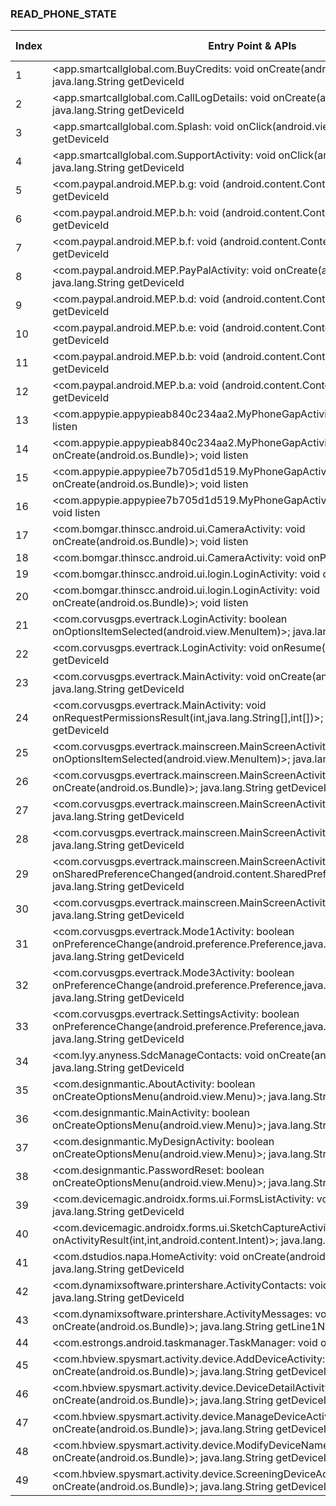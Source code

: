 ### READ_PHONE_STATE
| Index | Entry Point & APIs | Screen shot | Resource id | Label |
| ------------- | ------------- | ------------- |-------------|-------------|
| 1 | <app.smartcallglobal.com.BuyCredits: void onCreate(android.os.Bundle)>; java.lang.String getDeviceId | ![](D:\COSMOS\output\py\Play_win8\Business\app.smartcallglobal.com\app.smartcallglobal.com.BuyCredits.png) |  | |
| 2 | <app.smartcallglobal.com.CallLogDetails: void onCreate(android.os.Bundle)>; java.lang.String getDeviceId | ![](D:\COSMOS\output\py\Play_win8\Business\app.smartcallglobal.com\app.smartcallglobal.com.CallLogDetails.png) |  | |
| 3 | <app.smartcallglobal.com.Splash: void onClick(android.view.View)>; java.lang.String getDeviceId | ![](D:\COSMOS\output\py\Play_win8\Business\app.smartcallglobal.com\app.smartcallglobal.com.Splash.png) |  | |
| 4 | <app.smartcallglobal.com.SupportActivity: void onClick(android.view.View)>; java.lang.String getDeviceId | ![](D:\COSMOS\output\py\Play_win8\Business\app.smartcallglobal.com\app.smartcallglobal.com.SupportActivity.png) |  | |
| 5 | <com.paypal.android.MEP.b.g: void <init>(android.content.Context)>; java.lang.String getDeviceId | ![](D:\COSMOS\output\py\Play_win8\Business\at.smartlab.tshop\com.paypal.android.MEP.PayPalActivity.png) |  | |
| 6 | <com.paypal.android.MEP.b.h: void <init>(android.content.Context)>; java.lang.String getDeviceId | ![](D:\COSMOS\output\py\Play_win8\Business\at.smartlab.tshop\com.paypal.android.MEP.PayPalActivity.png) |  | |
| 7 | <com.paypal.android.MEP.b.f: void <init>(android.content.Context)>; java.lang.String getDeviceId | ![](D:\COSMOS\output\py\Play_win8\Business\at.smartlab.tshop\com.paypal.android.MEP.PayPalActivity.png) |  | |
| 8 | <com.paypal.android.MEP.PayPalActivity: void onCreate(android.os.Bundle)>; java.lang.String getDeviceId | ![](D:\COSMOS\output\py\Play_win8\Business\at.smartlab.tshop\com.paypal.android.MEP.PayPalActivity.png) |  | |
| 9 | <com.paypal.android.MEP.b.d: void <init>(android.content.Context)>; java.lang.String getDeviceId | ![](D:\COSMOS\output\py\Play_win8\Business\at.smartlab.tshop\com.paypal.android.MEP.PayPalActivity.png) |  | |
| 10 | <com.paypal.android.MEP.b.e: void <init>(android.content.Context)>; java.lang.String getDeviceId | ![](D:\COSMOS\output\py\Play_win8\Business\at.smartlab.tshop\com.paypal.android.MEP.PayPalActivity.png) |  | |
| 11 | <com.paypal.android.MEP.b.b: void <init>(android.content.Context)>; java.lang.String getDeviceId | ![](D:\COSMOS\output\py\Play_win8\Business\at.smartlab.tshop\com.paypal.android.MEP.PayPalActivity.png) |  | |
| 12 | <com.paypal.android.MEP.b.a: void <init>(android.content.Context)>; java.lang.String getDeviceId | ![](D:\COSMOS\output\py\Play_win8\Business\at.smartlab.tshop\com.paypal.android.MEP.PayPalActivity.png) |  | |
| 13 | <com.appypie.appypieab840c234aa2.MyPhoneGapActivity: void onDestroy()>; void listen | ![](D:\COSMOS\output\py\Play_win8\Business\com.appypie.appypieab840c234aa2\com.appypie.appypieab840c234aa2.MyPhoneGapActivity.png) |  | |
| 14 | <com.appypie.appypieab840c234aa2.MyPhoneGapActivity: void onCreate(android.os.Bundle)>; void listen | ![](D:\COSMOS\output\py\Play_win8\Business\com.appypie.appypieab840c234aa2\com.appypie.appypieab840c234aa2.MyPhoneGapActivity.png) |  | |
| 15 | <com.appypie.appypiee7b705d1d519.MyPhoneGapActivity: void onCreate(android.os.Bundle)>; void listen | ![](D:\COSMOS\output\py\Play_win8\Business\com.appypie.appypiee7b705d1d519\com.appypie.appypiee7b705d1d519.MyPhoneGapActivity.png) |  | |
| 16 | <com.appypie.appypiee7b705d1d519.MyPhoneGapActivity: void onDestroy()>; void listen | ![](D:\COSMOS\output\py\Play_win8\Business\com.appypie.appypiee7b705d1d519\com.appypie.appypiee7b705d1d519.MyPhoneGapActivity.png) |  | |
| 17 | <com.bomgar.thinscc.android.ui.CameraActivity: void onCreate(android.os.Bundle)>; void listen | ![](D:\COSMOS\output\py\Play_win8\Business\com.bomgar.thinclient.android.Samsung\com.bomgar.thinscc.android.ui.CameraActivity.png) |  | |
| 18 | <com.bomgar.thinscc.android.ui.CameraActivity: void onPause()>; void listen | ![](D:\COSMOS\output\py\Play_win8\Business\com.bomgar.thinclient.android.Samsung\com.bomgar.thinscc.android.ui.CameraActivity.png) |  | |
| 19 | <com.bomgar.thinscc.android.ui.login.LoginActivity: void onPause()>; void listen | ![](D:\COSMOS\output\py\Play_win8\Business\com.bomgar.thinclient.android.Samsung\com.bomgar.thinscc.android.ui.login.LoginActivity.png) |  | |
| 20 | <com.bomgar.thinscc.android.ui.login.LoginActivity: void onCreate(android.os.Bundle)>; void listen | ![](D:\COSMOS\output\py\Play_win8\Business\com.bomgar.thinclient.android.Samsung\com.bomgar.thinscc.android.ui.login.LoginActivity.png) |  | |
| 21 | <com.corvusgps.evertrack.LoginActivity: boolean onOptionsItemSelected(android.view.MenuItem)>; java.lang.String getDeviceId | ![](D:\COSMOS\output\py\Play_win8\Business\com.corvusgps.evertrack\com.corvusgps.evertrack.LoginActivity.png) |  | |
| 22 | <com.corvusgps.evertrack.LoginActivity: void onResume()>; java.lang.String getDeviceId | ![](D:\COSMOS\output\py\Play_win8\Business\com.corvusgps.evertrack\com.corvusgps.evertrack.LoginActivity.png) |  | |
| 23 | <com.corvusgps.evertrack.MainActivity: void onCreate(android.os.Bundle)>; java.lang.String getDeviceId | ![](D:\COSMOS\output\py\Play_win8\Business\com.corvusgps.evertrack\com.corvusgps.evertrack.MainActivity.png) |  | |
| 24 | <com.corvusgps.evertrack.MainActivity: void onRequestPermissionsResult(int,java.lang.String[],int[])>; java.lang.String getDeviceId | ![](D:\COSMOS\output\py\Play_win8\Business\com.corvusgps.evertrack\com.corvusgps.evertrack.MainActivity.png) |  | |
| 25 | <com.corvusgps.evertrack.mainscreen.MainScreenActivity: boolean onOptionsItemSelected(android.view.MenuItem)>; java.lang.String getDeviceId | ![](D:\COSMOS\output\py\Play_win8\Business\com.corvusgps.evertrack\com.corvusgps.evertrack.mainscreen.MainScreenActivity.png) |  | |
| 26 | <com.corvusgps.evertrack.mainscreen.MainScreenActivity: void onCreate(android.os.Bundle)>; java.lang.String getDeviceId | ![](D:\COSMOS\output\py\Play_win8\Business\com.corvusgps.evertrack\com.corvusgps.evertrack.mainscreen.MainScreenActivity.png) |  | |
| 27 | <com.corvusgps.evertrack.mainscreen.MainScreenActivity: void onPause()>; java.lang.String getDeviceId | ![](D:\COSMOS\output\py\Play_win8\Business\com.corvusgps.evertrack\com.corvusgps.evertrack.mainscreen.MainScreenActivity.png) |  | |
| 28 | <com.corvusgps.evertrack.mainscreen.MainScreenActivity: void onDestroy()>; java.lang.String getDeviceId | ![](D:\COSMOS\output\py\Play_win8\Business\com.corvusgps.evertrack\com.corvusgps.evertrack.mainscreen.MainScreenActivity.png) |  | |
| 29 | <com.corvusgps.evertrack.mainscreen.MainScreenActivity: void onSharedPreferenceChanged(android.content.SharedPreferences,java.lang.String)>; java.lang.String getDeviceId | ![](D:\COSMOS\output\py\Play_win8\Business\com.corvusgps.evertrack\com.corvusgps.evertrack.mainscreen.MainScreenActivity.png) |  | |
| 30 | <com.corvusgps.evertrack.mainscreen.MainScreenActivity: void onBackPressed()>; java.lang.String getDeviceId | ![](D:\COSMOS\output\py\Play_win8\Business\com.corvusgps.evertrack\com.corvusgps.evertrack.mainscreen.MainScreenActivity.png) |  | |
| 31 | <com.corvusgps.evertrack.Mode1Activity: boolean onPreferenceChange(android.preference.Preference,java.lang.Object)>; java.lang.String getDeviceId | ![](D:\COSMOS\output\py\Play_win8\Business\com.corvusgps.evertrack\com.corvusgps.evertrack.Mode1Activity.png) |  | |
| 32 | <com.corvusgps.evertrack.Mode3Activity: boolean onPreferenceChange(android.preference.Preference,java.lang.Object)>; java.lang.String getDeviceId | ![](D:\COSMOS\output\py\Play_win8\Business\com.corvusgps.evertrack\com.corvusgps.evertrack.Mode3Activity.png) |  | |
| 33 | <com.corvusgps.evertrack.SettingsActivity: boolean onPreferenceChange(android.preference.Preference,java.lang.Object)>; java.lang.String getDeviceId | ![](D:\COSMOS\output\py\Play_win8\Business\com.corvusgps.evertrack\com.corvusgps.evertrack.SettingsActivity.png) |  | |
| 34 | <com.lyy.anyness.SdcManageContacts: void onCreate(android.os.Bundle)>; java.lang.String getDeviceId | ![](D:\COSMOS\output\py\Play_win8\Business\com.damiapp.softdatacable\com.lyy.anyness.SdcManageContacts.png) |  | |
| 35 | <com.designmantic.AboutActivity: boolean onCreateOptionsMenu(android.view.Menu)>; java.lang.String getDeviceId | ![](D:\COSMOS\output\py\Play_win8\Business\com.designmantic\com.designmantic.AboutActivity.png) |  | |
| 36 | <com.designmantic.MainActivity: boolean onCreateOptionsMenu(android.view.Menu)>; java.lang.String getDeviceId | ![](D:\COSMOS\output\py\Play_win8\Business\com.designmantic\com.designmantic.MainActivity.png) |  | |
| 37 | <com.designmantic.MyDesignActivity: boolean onCreateOptionsMenu(android.view.Menu)>; java.lang.String getDeviceId | ![](D:\COSMOS\output\py\Play_win8\Business\com.designmantic\com.designmantic.MyDesignActivity.png) |  | |
| 38 | <com.designmantic.PasswordReset: boolean onCreateOptionsMenu(android.view.Menu)>; java.lang.String getDeviceId | ![](D:\COSMOS\output\py\Play_win8\Business\com.designmantic\com.designmantic.PasswordReset.png) |  | |
| 39 | <com.devicemagic.androidx.forms.ui.FormsListActivity: void onResume()>; java.lang.String getDeviceId | ![](D:\COSMOS\output\py\Play_win8\Business\com.devicemagic.androidx.forms\com.devicemagic.androidx.forms.ui.FormsListActivity.png) |  | |
| 40 | <com.devicemagic.androidx.forms.ui.SketchCaptureActivity: void onActivityResult(int,int,android.content.Intent)>; java.lang.String getDeviceId | ![](D:\COSMOS\output\py\Play_win8\Business\com.devicemagic.androidx.forms\com.devicemagic.androidx.forms.ui.SketchCaptureActivity.png) |  | |
| 41 | <com.dstudios.napa.HomeActivity: void onCreate(android.os.Bundle)>; java.lang.String getDeviceId | ![](D:\COSMOS\output\py\Play_win8\Business\com.dstudios.napa\com.dstudios.napa.HomeActivity.png) |  | |
| 42 | <com.dynamixsoftware.printershare.ActivityContacts: void onResume()>; java.lang.String getDeviceId | ![](D:\COSMOS\output\py\Play_win8\Business\com.dynamixsoftware.printershare\com.dynamixsoftware.printershare.ActivityContacts.png) |  | |
| 43 | <com.dynamixsoftware.printershare.ActivityMessages: void onCreate(android.os.Bundle)>; java.lang.String getLine1Number | ![](D:\COSMOS\output\py\Play_win8\Business\com.dynamixsoftware.printershare\com.dynamixsoftware.printershare.ActivityMessages.png) |  | |
| 44 | <com.estrongs.android.taskmanager.TaskManager: void onPause()>; void listen | ![](D:\COSMOS\output\py\Play_win8\Business\com.estrongs.android.taskmanager\com.estrongs.android.taskmanager.TaskManager.png) |  | |
| 45 | <com.hbview.spysmart.activity.device.AddDeviceActivity: void onCreate(android.os.Bundle)>; java.lang.String getDeviceId | ![](D:\COSMOS\output\py\Play_win8\Business\com.hbview.spysmart\com.hbview.spysmart.activity.device.AddDeviceActivity.png) |  | |
| 46 | <com.hbview.spysmart.activity.device.DeviceDetailActivity: void onCreate(android.os.Bundle)>; java.lang.String getDeviceId | ![](D:\COSMOS\output\py\Play_win8\Business\com.hbview.spysmart\com.hbview.spysmart.activity.device.DeviceDetailActivity.png) |  | |
| 47 | <com.hbview.spysmart.activity.device.ManageDeviceActivity: void onCreate(android.os.Bundle)>; java.lang.String getDeviceId | ![](D:\COSMOS\output\py\Play_win8\Business\com.hbview.spysmart\com.hbview.spysmart.activity.device.ManageDeviceActivity.png) |  | |
| 48 | <com.hbview.spysmart.activity.device.ModifyDeviceNameActivity: void onCreate(android.os.Bundle)>; java.lang.String getDeviceId | ![](D:\COSMOS\output\py\Play_win8\Business\com.hbview.spysmart\com.hbview.spysmart.activity.device.ModifyDeviceNameActivity.png) |  | |
| 49 | <com.hbview.spysmart.activity.device.ScreeningDeviceActivity: void onCreate(android.os.Bundle)>; java.lang.String getDeviceId | ![](D:\COSMOS\output\py\Play_win8\Business\com.hbview.spysmart\com.hbview.spysmart.activity.device.ScreeningDeviceActivity.png) |  | |
